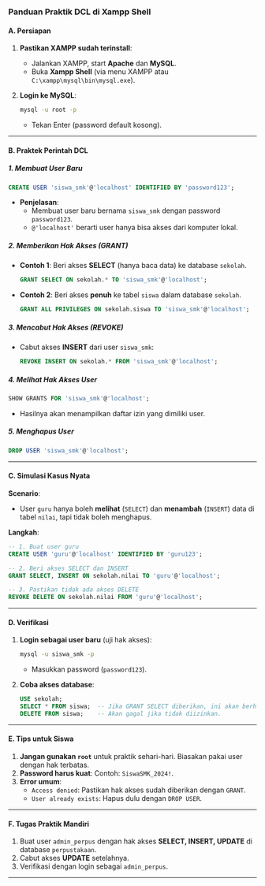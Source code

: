 ### **Panduan Praktik DCL di Xampp Shell**
#### **A. Persiapan**
1. **Pastikan XAMPP sudah terinstall**:
   - Jalankan XAMPP, start **Apache** dan **MySQL**.
   - Buka **Xampp Shell** (via menu XAMPP atau `C:\xampp\mysql\bin\mysql.exe`).

2. **Login ke MySQL**:
   ```bash
   mysql -u root -p
   ```
   - Tekan Enter (password default kosong).

---

#### **B. Praktek Perintah DCL**
##### **1. Membuat User Baru**
```sql
CREATE USER 'siswa_smk'@'localhost' IDENTIFIED BY 'password123';
```
- **Penjelasan**: 
  - Membuat user baru bernama `siswa_smk` dengan password `password123`.
  - `@'localhost'` berarti user hanya bisa akses dari komputer lokal.

##### **2. Memberikan Hak Akses (GRANT)**
- **Contoh 1**: Beri akses **SELECT** (hanya baca data) ke database `sekolah`.
  ```sql
  GRANT SELECT ON sekolah.* TO 'siswa_smk'@'localhost';
  ```

- **Contoh 2**: Beri akses **penuh** ke tabel `siswa` dalam database `sekolah`.
  ```sql
  GRANT ALL PRIVILEGES ON sekolah.siswa TO 'siswa_smk'@'localhost';
  ```

##### **3. Mencabut Hak Akses (REVOKE)**
- Cabut akses **INSERT** dari user `siswa_smk`:
  ```sql
  REVOKE INSERT ON sekolah.* FROM 'siswa_smk'@'localhost';
  ```

##### **4. Melihat Hak Akses User**
```sql
SHOW GRANTS FOR 'siswa_smk'@'localhost';
```
- Hasilnya akan menampilkan daftar izin yang dimiliki user.

##### **5. Menghapus User**
```sql
DROP USER 'siswa_smk'@'localhost';
```

---

#### **C. Simulasi Kasus Nyata**
**Scenario**:  
- User `guru` hanya boleh **melihat** (`SELECT`) dan **menambah** (`INSERT`) data di tabel `nilai`, tapi tidak boleh menghapus.

**Langkah**:
```sql
-- 1. Buat user guru
CREATE USER 'guru'@'localhost' IDENTIFIED BY 'guru123';

-- 2. Beri akses SELECT dan INSERT
GRANT SELECT, INSERT ON sekolah.nilai TO 'guru'@'localhost';

-- 3. Pastikan tidak ada akses DELETE
REVOKE DELETE ON sekolah.nilai FROM 'guru'@'localhost';
```

---

#### **D. Verifikasi**
1. **Login sebagai user baru** (uji hak akses):
   ```bash
   mysql -u siswa_smk -p
   ```
   - Masukkan password (`password123`).

2. **Coba akses database**:
   ```sql
   USE sekolah;
   SELECT * FROM siswa;  -- Jika GRANT SELECT diberikan, ini akan berhasil.
   DELETE FROM siswa;    -- Akan gagal jika tidak diizinkan.
   ```

---

#### **E. Tips untuk Siswa**
1. **Jangan gunakan `root`** untuk praktik sehari-hari. Biasakan pakai user dengan hak terbatas.
2. **Password harus kuat**: Contoh: `SiswaSMK_2024!`.
3. **Error umum**:
   - `Access denied`: Pastikan hak akses sudah diberikan dengan `GRANT`.
   - `User already exists`: Hapus dulu dengan `DROP USER`.

---

#### **F. Tugas Praktik Mandiri**
1. Buat user `admin_perpus` dengan hak akses **SELECT, INSERT, UPDATE** di database `perpustakaan`.
2. Cabut akses **UPDATE** setelahnya.
3. Verifikasi dengan login sebagai `admin_perpus`.

---
